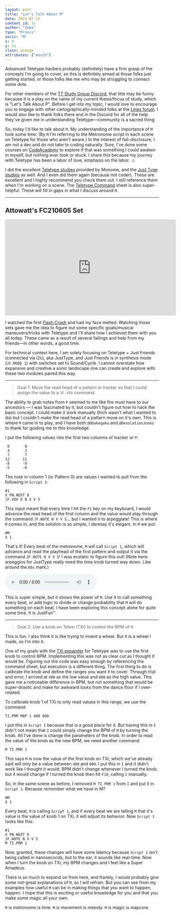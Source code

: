 ```yaml
---
layout: post
title: "Let's Talk About M"
date: 2021-07-15
content_id: 11
author: "Zeke"
type: "Praxis"
ascii: "M"
x: 4
y: 11
class: orange
attributes: ["mouth"]
---
```


Advanced Teletype hackers probably (definitely) have a firm grasp of the concepts I'm going to cover, so this is definitely aimed at those folks just getting started, or those folks like me who may be struggling to connect some dots.

For other members of the [TT Study Group Discord](https://discord.gg/f5AWwvUkt8), that title may be funny because it is a play on the name of my current thesis/focus of study, which is "Let's Talk About P". Before I get into my topic, I would love to encourage you to engage with other cartographically-minded folks at the [Lines forum](https://llllllll.co). I would also like to thank folks there and in the Discord for all of the help they've given me in understanding Teletype—community is a sacred thing.

So, today I'd like to talk about `M`. My understanding of the importance of `M` took some time. (By `M` I'm referring to the Metronome script in each scene on Teletype for those who aren't aware.) In the interest of full-disclosure, I am not a dev and do not take to coding naturally. Sure, I've done some courses on [CodeAcademy](https://codeacademy.com) to explore if that was something I could awaken in myself, but nothing ever took or stuck. I share this because my journey with Teletype has been a labor of love, emphasis on the labor. ☺

I did the excellent [Teletype studies](https://monome.org/docs/teletype/studies-1/) provided by Monome, and the [Just Type studies](https://monome.org/docs/teletype/jt-1/) as well. And I even did them again (because not coder). These are excellent and I highly recommend you check them out. I still reference them when I'm working on a scene. The [Teletype Command](https://monome.org/docs/teletype/manual) sheet is also super-helpful. These will fill in gaps in what I discuss around `M`.

---

## Attowatt's FC210605 Set

<iframe width="560" height="315" src="https://www.youtube.com/embed/F-aVx8VQhYw" title="YouTube video player" frameborder="0" allow="accelerometer; autoplay; clipboard-write; encrypted-media; gyroscope; picture-in-picture" allowfullscreen></iframe>

I watched the first [Flash Crash](https://flashcrash.net) and had my face melted. Watching those sets gave me the idea to figure out some specific goals/musical maneuvers/tricks with Teletype and I'll share how I achieved them with you all today. These came as a result of several failings and help from my friends—in other words, a good time.

For technical context here, I am solely focusing on Teletype + Just Friends (connected via i2c), aka JustType, and Just Friends is in synthesis mode (`JF.MODE 1`) with switches set to Sound/Cycle. I cannot overstate how expansive and creative a sonic landscape one can create and explore with these two modules paired this way.

---


> Goal 1: Move the read head of a pattern in tracker so that I could assign the value to a `JF.VOX` command.

The ability to grab notes from `P` seemed to me like fire must have to our ancestors — I was fascinated by it, but couldn't figure out how to hack the basic concept. I could make it work manually (hich wasn't what I wanted to do) but I couldn't make the read head of a pattern move on it's own. This is where `M` came in to play, and I have both `@Obakegaku` and `@DesolationJones` to thank for guiding me to this knowledge.

I put the following values into the first two columns of tracker or `P`:

```
 0       0
 4       3
 7       7
12      11
-8      -9
-5      -6
```

The note in column 1 (or Pattern 0) are values I wanted to pull from the following in `Script 1`:

```
#1
X PN.NEXT 0
JF.VOX 0 N X V 5
```

This input meant that every time I hit the `F1` key on my keyboard, I would advance the read head of the first column and the value would play through the command `JF.NOTE N X V 5`... but I wanted it to arpeggiate! This is where `M` comes in, and the solution is so simple, I daresay it's elegant. In `M` we put:

```
#M
$ 1
```

That's it! Every beat of the metronome, `M` will call `Script 1`, which will advance and read the playhead of the first pattern and output it via the command `JF.NOTE N X V 5`! I was ecstatic to figure this out! (Note here: arpeggios for JustType really need the time knob turned way down. Like around the `60s` mark.)

<audio controls src="/assets/content/lets-talk-about-m.mp3"></audio>

This is super simple, but it shows the power of `M`. Use it to call something every beat, or add logic to divide or change probability that `M` will do something on each beat. I have been exploring this concept alone for quite some time. It is JustFun™.

---

> Goal 2: Use a knob on Telexi (TXi) to control the BPM of `M`.

This is fun. I also think it is like trying to invent a wheel. But it is a wheel I made, so I'm into it.

One of my goals with the [TXi expander](https://store.bpcmusic.com/products/telexi) for Teletype was to use the first knob to control BPM. Implementing this was not as clear cut as I thought it would be. Figuring out the code was easy enough by referencing the command sheet, but execution is a different thing. The first thing to do is calibrate the knob and define the ranges you want it to cover. Through trial and error, I arrived at `400` as the low value and `600` as the high value. This gave me a noticeable difference in BPM, but not something that would be super-drastic and make for awkward looks from the dance floor if I over-rotated.

To calibrate knob 1 of TXi to only read values in this range, we use the command:

```
TI.PRM MAP 1 400 600
```

I put this in `Script I` because that is a good place for it. But having this in `I` didn't not mean that `I` could simply change the BPM of `M` by turning the knob. All I've done is change the parameters of the knob. In order to read the value of the knob as the new BPM, we need another command:

```
M TI.PRM 1
```

This says `M` is now the value of the first knob on TXi, which we've already said will only be a value between `400` and `600`. I put this in `I` and it didn't work like I thought it would. BPM didn't change whenever I turned the knob, but it would change if I turned the knob then hit `F10`, calling `I` manually. 

So, in the same scene as before, I removed `M TI.PRM 1` from `I` and put it in `Script 1`. Because remember what we have in M?

```
#M
$ 1
```

Every beat, `M` is calling `Script 1`, and if every beat we are telling `M` that it's value is the value of knob 1 on TXi, it will adjust its behavior. Now `Script 1` looks like this:

```
#1
X PN.NEXT 0
JF.NOTE N X V 5
M TI.PRM 1
```

Now, granted, these changes will have some latency because `Script 1` isn't being called in nanoseconds, but to the ear, it sounds like real-time. Now when I turn the knob on TXi, my BPM changes and I feel like a Super Amadeus.

There is so much to expand on from here, and frankly, I would probably give some not-great explanations of `M`, so I will refrain. But you can see from my examples how useful `M` can be in making things that you want to happen, happen. I hope that this is exciting or useful knowledge for you and that you make some magic all your own.

`M` is metronome is time.
`M` is movement is melody.
`M` is magic is mapcore.